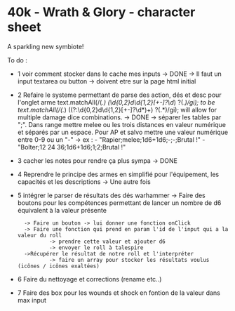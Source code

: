 # 40k - Wrath & Glory - character sheet

A sparkling new symbiote!


To do : 
- 1 voir comment stocker dans le cache mes inputs
        -> DONE
        -> Il faut un input textarea ou button -> doivent etre sur la page html initial


- 2 Refaire le systeme permettant de parse des action, dés et desc pour l'onglet arme
text.matchAll(/(.*) (\d{0,2}d\d{1,2}[+-]?\d*) ?(.*)/gi);
to be
text.matchAll(/(.*) ((?:\d{0,2}d\d{1,2}[+-]?\d*)+) ?(.*)/gi);
will allow for multiple damage dice combinations.
    -> DONE
    -> séparer les tables par ";". Dans range mettre melee ou les trois distances en valeur numérique et séparés par un espace. Pour AP et salvo mettre une valeur numérique entre 0-9 ou un "-"
        -> ex : - "Rapier;melee;1d6+1d6;-;-;Brutal !"
                - "Bolter;12 24 36;1d6+1d6;1;2;Brutal !"

- 3 cacher les notes pour rendre ça plus sympa
        -> DONE

- 4 Reprendre le principe des armes en simplifié pour l'équipement, les capacités et les descriptions
        -> Une autre fois

- 5 intégrer le parser de résultats des dés warhammer
        -> Faire des boutons pour les compétences permettant de lancer un nombre de d6 équivalent à la valeur présente

        -> Faire un bouton -> lui donner une fonction onClick
        -> Faire une fonction qui prend en param l'id de l'input qui a la valeur du roll
                -> prendre cette valeur et ajouter d6
                -> envoyer le roll à talespire
        ->Récupérer le résultat de notre roll et l'interpréter
                -> faire un array pour stocker les résultats voulus (icônes / icônes exaltées)
        
- 6 Faire du nettoyage et corrections (rename etc..)

- 7 Faire des box pour les wounds et shock en fontion de la valeur dans max input